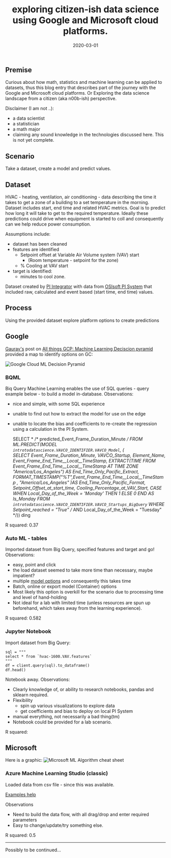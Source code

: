 ﻿---
layout: post
title: "exploring citizen-ish data science using Google and Microsoft cloud platforms."
date: 2020-03-01
---

Premise
---
Curious about how math, statistics and machine learning can be applied to datasets, thus this blog entry that describes part of the journey with the Google and Microsoft cloud platforms.
Or
Exploring the data science landscape from a citizen (aka n00b-ish) perspective.

Disclaimer (I am not ..):
- a data scientist
- a statistician
- a math major
- claiming any sound knowledge in the technologies discussed here.
This is not yet complete.

Scenario
---
Take a dataset, create a model and predict values.

Dataset
---
HVAC - heating, ventilation, air conditioning  - data describing the time it takes to get a zone of a building to a set temperature in the morning. Dataset includes start, end time and related HVAC metrics.
Goal is to predict how long it will take to get to the required temperature. 
Ideally these predictions could drive when equipment is started to coll   and consequently can we help reduce power consumption.

Assumptions include:
- dataset has been cleaned
- features are identified
	- Setpoint offset at Variable Air Volume system (VAV) start
		- (Room temperature - setpoint for the zone)
	- % Cooling at VAV start
- target is identified: 
	- minutes to cool zone.

Dataset created by [PI Integrator](https://www.osisoft.com/pi-system/pi-capabilities/pi-system-connections/pi-integrators/) with data from [OSIsoft PI System](https://www.osisoft.com/PI-System/) that included raw, calculated and event based (start time, end time) values.

Process
---

Using the provided dataset explore platform options to create predictions

Google
--
[Gaurav's](https://medium.com/@gauravc2708) post on [All things GCP: Machine Learning Deciscion pyramid](https://medium.com/analytics-vidhya/all-things-gcp-machine-learning-decision-pyramid-82260c798a88) provided a map to identify options on GC:

![Google Cloud ML Decision Pyramid](https://miro.medium.com/max/2400/1*Jj3jiMWxYJOMJIcMQj34bw.jpeg)

### BQML

Biq Query Machine Learning enables the use of SQL queries - query example below - to build a model in-database. Observations:
 - nice and simple, with some SQL experience
 - unable to find out how to extract the model for use on the edge
 - unable to locate the bias and coefficients to re-create the regression using a calculation in the PI System.

    SELECT *
    /* predicted_Event_Frame_Duration_Minute */ 
    FROM
    ML.PREDICT(MODEL `introtodatascience.VAVCO_IDENTIFIER.VAVCO_Model`,
    (  
    SELECT
      Event_Frame_Duration_Minute,
      VAVCO_Startup,
      Element_Name,
      Event_Frame_End_Time__Local__TimeStamp,
      EXTRACT(TIME FROM Event_Frame_End_Time__Local__TimeStamp AT TIME ZONE "America/Los_Angeles") AS End_Time_Only_Pacific_Extract,
      FORMAT_TIMESTAMP("%T",Event_Frame_End_Time__Local__TimeStamp , "America/Los_Angeles" )AS End_Time_Only_Pacific_Format,
      Setpoint_Offset_at_start_time,
      Cooling_Percentage_at_VAV_Start,
      CASE
        WHEN Local_Day_of_the_Week = 'Monday' THEN 1
      ELSE
      0
    END
      AS Is_Monday
    FROM `introtodatascience.VAVCO_IDENTIFIER.VAVCO_Startups_BigQuery`
    WHERE
      Setpoint_reached = "True"
      /* AND Local_Day_of_the_Week = "Tuesday" */))
    ding

R squared: 0.37

### Auto ML - tables

Imported dataset from Big Query, specified features and target and go! Observations: 

 - easy, point and click
 - the load dataset seemed to take more time than necessary, maybe impatient?
 - multiple [model options](https://cloud.google.com/automl-tables/docs/features) and consequently this takes time
 - Batch, online or export model (Container) options
 - Most likely this option is overkill for the scenario due to processing time and level of hand-holding
 - Not ideal for a lab with limited time (unless resources are spun up beforehand, which takes away from the learning experience).

R squared: 0.582

### Jupyter Notebook

Import dataset from Big Query:

    sql = """
    select * from `hvac-1600.VAV.features`
    """
    df = client.query(sql).to_dataframe()
    df.head()

Notebook away. Observations:
- Clearly knowledge of, or ability to research notebooks, pandas and sklearn required.
- Flexibility
	- spin up various visualizations to explore data
	- get coefficients and bias to deploy on local PI System
- manual everything, not necessarily a bad thing(tm)
- Notebook could be provided for a lab scenario.

R squared: <not-believable-need-to-re-evaluate>

Microsoft
--

Here is a graphic:
![Microsoft ML Algorithm cheat sheet](https://docs.microsoft.com/en-us/azure/machine-learning/media/algorithm-cheat-sheet/machine-learning-algorithm-cheat-sheet.svg)


### Azure Machine Learning Studio (classic)

Loaded data from csv file - since this was available.

[Examples help](https://github.com/microsoft/Reactors/blob/master/Machine_Learning_2/190053-Reactors-DS-Tr2-Sec3-2-Regression2.ipynb)

Observations
- Need to build the data flow, with all drag/drop and enter required parameters
- Easy to change/update/try something else.

R squared: 0.5

----
Possibly to be continued...
